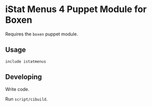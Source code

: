 # iStat Menus 4 Puppet Module for Boxen

Requires the `boxen` puppet module.

## Usage

```puppet
include istatmenus
```

## Developing

Write code.

Run `script/cibuild`.
